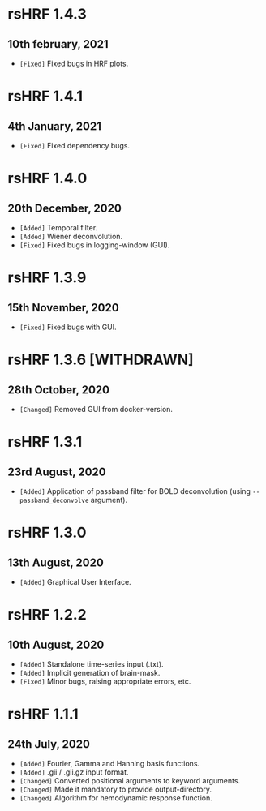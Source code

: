 # rsHRF 1.4.3
## 10th february, 2021
*  `[Fixed]` Fixed bugs in HRF plots.

# rsHRF 1.4.1
## 4th January, 2021
*  `[Fixed]` Fixed dependency bugs.

# rsHRF 1.4.0
## 20th December, 2020
*  `[Added]` Temporal filter.
*  `[Added]` Wiener deconvolution.
*  `[Fixed]` Fixed bugs in logging-window (GUI).
# rsHRF 1.3.9
## 15th November, 2020
* `[Fixed]` Fixed bugs with GUI.

# rsHRF 1.3.6 [WITHDRAWN]
## 28th October, 2020
* `[Changed]` Removed GUI from docker-version.

# rsHRF 1.3.1
## 23rd August, 2020
*  `[Added]` Application of passband filter for BOLD deconvolution (using `--passband_deconvolve` argument).

# rsHRF 1.3.0
## 13th August, 2020
* `[Added]` Graphical User Interface.

# rsHRF 1.2.2
## 10th August, 2020

* `[Added]` Standalone time-series input (.txt).
* `[Added]` Implicit generation of brain-mask.
* `[Fixed]` Minor bugs, raising appropriate errors, etc.

# rsHRF 1.1.1 
## 24th July, 2020

* `[Added]` Fourier, Gamma and Hanning basis functions.
* `[Added]` .gii / .gii.gz input format.
* `[Changed]` Converted positional arguments to keyword arguments.
* `[Changed]` Made it mandatory to provide output-directory.
* `[Changed]` Algorithm for hemodynamic response function.
